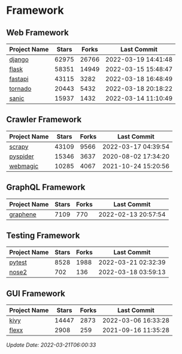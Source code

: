 # Framework

## Web Framework
| Project Name | Stars | Forks | Last Commit |
| ------------ | ----- | ----- | ----------- |
| [django](https://github.com/django/django) | 62975 | 26766 | 2022-03-19 14:41:48 |
| [flask](https://github.com/pallets/flask) | 58351 | 14949 | 2022-03-15 15:48:47 |
| [fastapi](https://github.com/tiangolo/fastapi) | 43115 | 3282 | 2022-03-18 16:48:49 |
| [tornado](https://github.com/tornadoweb/tornado) | 20443 | 5432 | 2022-03-18 20:18:22 |
| [sanic](https://github.com/sanic-org/sanic) | 15937 | 1432 | 2022-03-14 11:10:49 |

## Crawler Framework
| Project Name | Stars | Forks | Last Commit |
| ------------ | ----- | ----- | ----------- |
| [scrapy](https://github.com/scrapy/scrapy) | 43109 | 9566 | 2022-03-17 04:39:54 |
| [pyspider](https://github.com/binux/pyspider) | 15346 | 3637 | 2020-08-02 17:34:20 |
| [webmagic](https://github.com/code4craft/webmagic) | 10285 | 4067 | 2021-10-24 15:20:56 |

## GraphQL Framework
| Project Name | Stars | Forks | Last Commit |
| ------------ | ----- | ----- | ----------- |
| [graphene](https://github.com/graphql-python/graphene) | 7109 | 770 | 2022-02-13 20:57:54 |

## Testing Framework
| Project Name | Stars | Forks | Last Commit |
| ------------ | ----- | ----- | ----------- |
| [pytest](https://github.com/pytest-dev/pytest) | 8528 | 1988 | 2022-03-21 02:32:39 |
| [nose2](https://github.com/nose-devs/nose2) | 702 | 136 | 2022-03-18 03:59:13 |

## GUI Framework
| Project Name | Stars | Forks | Last Commit |
| ------------ | ----- | ----- | ----------- |
| [kivy](https://github.com/kivy/kivy) | 14447 | 2873 | 2022-03-06 16:33:28 |
| [flexx](https://github.com/flexxui/flexx) | 2908 | 259 | 2021-09-16 11:35:28 |

*Update Date: 2022-03-21T06:00:33*